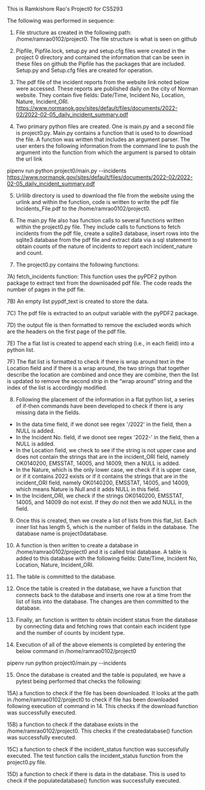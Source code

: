 This is Ramkishore Rao's Project0 for CS5293

The following was performed in sequence:

1) File structure as created in the following path:  /home/ramrao0102/project0.  The file structure is what is seen on github

2) Pipfile, Pipfile.lock, setup.py and setup.cfg files were created in the project 0 directory and contained the information that can be seen in these files on github
the Pipfile has the packages that are included. Setup.py and Setup.cfg files are created for operation.

3) The pdf file of the incident reports from the website link noted below were accessed. These reports are published daily on the city of Norman website.  They contain five fields:  Date/Time, Incident No, Location, Nature, Incident_ORI.
https://www.normanok.gov/sites/default/files/documents/2022-02/2022-02-05_daily_incident_summary.pdf

4) Two primary python files are created.  One is main.py and a second file is project0.py.  Main.py contains a function that is used to to download the file. A function was written that includes an argument parser.  The user enters the following information from the command line to push the argument into the function from which the argument is parsed to obtain the url link

pipenv run python project0/main.py --incidents https://www.normanok.gov/sites/default/files/documents/2022-02/2022-02-05_daily_incident_summary.pdf

5) Urlilib directory is used to download the file from the website using the urlink and within the function, code is written to write the pdf file Incidents_File.pdf to the /home/ramrao0102/project0.

6) The main.py file also has function calls to several functions written within the project0.py file.  They include calls to functions to fetch incidents from the pdf file, create a sqlite3 database, insert rows into the sqlite3 database from the pdf file and extract data via a sql statement to obtain counts of the nature of incidents to report each incident_nature and count.

7) The project0.py contains the following functions:

7A)	fetch_incidents function:  This function uses the pyPDF2 python package to extract text from the downloaded pdf file.  The code reads the number of pages in the pdf fie.

7B)	An empty list pypdf_text is created to store the data.

7C)	The pdf file is extracted to an output variable with the pyPDF2 package.

7D)	the output file is then formatted to remove the excluded words which are the headers on the first page of the pdf file.

7E)	The a flat list is created to append each string (i.e., in each field) into a python list.

7F) The flat list is formatted to check if there is wrap around text in the Location field and if there is a wrap around, the two strings that together describe the location are combined and once they are combine, then the list is updated to remove the second strip in the “wrap around” string and the index of the list is accordingly modified. 

8) Following the placement of the information in a flat python list, a series of if-then commands have been developed to check if there is any missing data in the fields.  

* In the data time field, if  we donot see regex '/2022' in the field, then a NULL is added.
* In the Incident No. field, if we donot see regex '2022-' in the field, then a NULL is added.
* In the Location field, we check to see if the string is not upper case and does not contain the strings that are in the incident_ORI field, namely OK0140200, EMSSTAT, 14005, and 14009, then a NULL is added.
* In the Nature, which is the only lower case, we check if it is upper case, or if it contains 2022 exists or if it contains the strings that are in the incident_ORI field, namely OK0140200, EMSSTAT, 14005, and 14009, which means Nature is Null and it adds NULL in this field.
* In the Incident_ORI, we check if the strings OK0140200, EMSSTAT, 14005, and 14009 do not exist.  If they do not then we add NULL in the field.

9) Once this is created, then we create a list of lists from this flat_list.  Each inner list has length 5, which is the number of fields in the database.
   The database name is project0database.

10) A function is then written to create a database in /home/ramrao0102/project0 and it is called trial database.  A table is added to this database with the following fields: Date/Time, Incident No, Location, Nature, Incident_ORI.

11) The table is committed to the database.

12) Once the table is created in the database, we have a function that connects back to the database and inserts one row at a time from the list of lists into the database.  The changes are then committed to the database.

13) Finally, an function is written to obtain incident status from the database by connecting data and fetching rows that contain each incident type and the number of counts by incident type.

14) Execution of all of the above elements is completed by entering the below command in /home/ramrao0102/project0

pipenv run python project0/main.py --incidents <url>

15) Once the database is created and the table is populated, we have a pytest being performed that checks the following:

15A) a function to check if the file has been downloaded.  It looks at the path in /home/ramrao0102/project0 to check if file has been downloaded following execution of command in 14.  This checks if the download function was successfully executed.

15B) a function to check if the database exists in the /home/ramrao0102/project0.  This checks if the createdatabase() function was successfully executed.

15C) a function to check if the incident_status function was successfully executed.  The test function calls the incident_status function from the project0.py file.

15D) a function to check if there is data in the database.  This is used to check if the populatedatabase() function was successfully executed.
